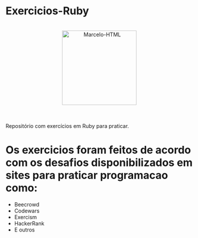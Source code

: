 # Exercicios-Ruby
<div align = "Center"><br>
  <img align="center" alt="Marcelo-HTML" height="200" width="200" src="https://cdn.jsdelivr.net/gh/devicons/devicon/icons/ruby/ruby-plain.svg">
</div><br/><br/>

 Repositório com exercícios em Ruby para praticar.

# Os exercicios foram feitos de acordo com os desafios disponibilizados em sites para praticar programacao como:
 * Beecrowd
 * Codewars
 * Exercism
 * HackerRank
 * E outros
